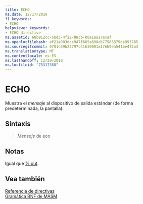 ```yaml
---
title: ECHO
ms.date: 12/17/2019
f1_keywords:
- ECHO
helpviewer_keywords:
- ECHO directive
ms.assetid: 68b912cc-6bd3-4f22-88cb-00a1aa17ecaf
ms.openlocfilehash: af21a083dcc947f685a698cb77583879d4993785
ms.sourcegitcommit: 0781c69b22797c41630601a176b9ea541be4f2a3
ms.translationtype: MT
ms.contentlocale: es-ES
ms.lasthandoff: 12/20/2019
ms.locfileid: "75317388"
---
```

# <a name="echo"></a>ECHO

Muestra el *mensaje* al dispositivo de salida estándar (de forma predeterminada, la pantalla).

## <a name="syntax"></a>Sintaxis

> *Mensaje* de eco

## <a name="remarks"></a>Notas

Igual que [% out](percent-out.md).

## <a name="see-also"></a>Vea también

[Referencia de directivas](directives-reference.md)\
[Gramática BNF de MASM](masm-bnf-grammar.md)
